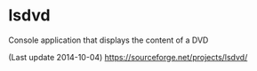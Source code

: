 # lsdvd
Console application that displays the content of a DVD

(Last update 2014-10-04)
https://sourceforge.net/projects/lsdvd/
